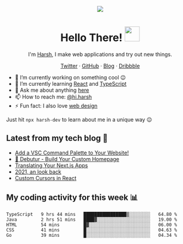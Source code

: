 <p align="center">
  <img src="https://github.com/harshhhdev/harshhhdev/blob/master/Banner.jpeg" />
  <h1 align="center">Hello There! <img src="https://media.giphy.com/media/hvRJCLFzcasrR4ia7z/giphy.gif" width="40px"></a></h2>
</p> 
<p align="center">I'm <a href="https://harshhhdev.github.io/">Harsh</a>, I make web applications and try out new things.</p>
<p align="center">
  <a href="https://twitter.com/harshhhdev/">Twitter</a>
    ·
  <a href="https://github.com/harshhhdev/">GitHub</a>
     ·
  <a href="https://harshhhdev.github.io/blog/">Blog</a>
      ·
  <a href="https://dribbble.com/harshhhdev/">Dribbble</a>
 </p>


 - :telescope: I’m currently working on something cool :wink:
 - :seedling: I’m currently learning [React](https://reactjs.org/) and [TypeScript](https://www.typescriptlang.org/)
 - :speech_balloon: Ask me about anything [here](https://github.com/harshhhdev/harshhhdev/discussions/1)
 - :mailbox: How to reach me: [@hi.harsh](mailto:hi.harsh@protonmail.ch)
 - :zap: Fun fact: I also love [web design](https://dribbble.com/harshhhdev)

Just hit `npx harsh-dev` to learn about me in a unique way :wink:

## Latest from my tech blog :book:
<!-- BLOG-POST-LIST:START -->
- [Add a VSC Command Palette to Your Website!](https://dev.to/harshhhdev/adding-a-command-palette-to-your-website-5cpp)
- [🚀 Debutur - Build Your Custom Homepage](https://dev.to/harshhhdev/debutur-fa)
- [Translating Your Next.js Apps](https://dev.to/harshhhdev/translating-your-nextjs-apps-5748)
- [2021, an look back](https://dev.to/harshhhdev/2021-an-look-back-4k99)
- [Custom Cursors in React](https://dev.to/harshhhdev/custom-cursors-in-react-2c8)
<!-- BLOG-POST-LIST:END -->

## My coding activity for this week 📊

<!--START_SECTION:waka-->
```text
TypeScript   9 hrs 44 mins   ████████████████▒░░░░░░░░   64.80 % 
Java         2 hrs 51 mins   ████▓░░░░░░░░░░░░░░░░░░░░   19.00 % 
HTML         54 mins         █▓░░░░░░░░░░░░░░░░░░░░░░░   06.00 % 
CSS          41 mins         █░░░░░░░░░░░░░░░░░░░░░░░░   04.63 % 
Go           39 mins         █░░░░░░░░░░░░░░░░░░░░░░░░   04.34 % 
```
<!--END_SECTION:waka-->
